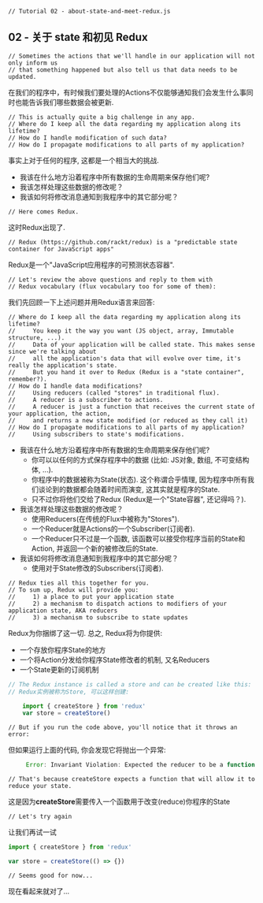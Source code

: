 ```
// Tutorial 02 - about-state-and-meet-redux.js
```

## 02 - 关于 state 和初见 Redux

```
// Sometimes the actions that we'll handle in our application will not only inform us
// that something happened but also tell us that data needs to be updated.
```

在我们的程序中，有时候我们要处理的Actions不仅能够通知我们会发生什么事同时也能告诉我们哪些数据会被更新.

```
// This is actually quite a big challenge in any app.
// Where do I keep all the data regarding my application along its lifetime?
// How do I handle modification of such data?
// How do I propagate modifications to all parts of my application?
```
事实上对于任何的程序, 这都是一个相当大的挑战.
- 我该在什么地方沿着程序中所有数据的生命周期来保存他们呢?
- 我该怎样处理这些数据的修改呢？
- 我该如何将修改消息通知到我程序中的其它部分呢？

```
// Here comes Redux.
```
这时Redux出现了.

```
// Redux (https://github.com/rackt/redux) is a "predictable state container for JavaScript apps"
```
Redux是一个"JavaScript应用程序的可预测状态容器".

```
// Let's review the above questions and reply to them with
// Redux vocabulary (flux vocabulary too for some of them):
```
我们先回顾一下上述问题并用Redux语言来回答:

```
// Where do I keep all the data regarding my application along its lifetime?
//     You keep it the way you want (JS object, array, Immutable structure, ...).
//     Data of your application will be called state. This makes sense since we're talking about
//     all the application's data that will evolve over time, it's really the application's state.
//     But you hand it over to Redux (Redux is a "state container", remember?).
// How do I handle data modifications?
//     Using reducers (called "stores" in traditional flux).
//     A reducer is a subscriber to actions.
//     A reducer is just a function that receives the current state of your application, the action,
//     and returns a new state modified (or reduced as they call it)
// How do I propagate modifications to all parts of my application?
//     Using subscribers to state's modifications.
```
* 我该在什么地方沿着程序中所有数据的生命周期来保存他们呢?
  - 你可以以任何的方式保存程序中的数据 (比如: JS对象, 数组, 不可变结构体, ...).
  - 你程序中的数据被称为State(状态). 这个称谓合乎情理, 因为程序中所有我们谈论到的数据都会随着时间而演变, 这其实就是程序的State.
  - 只不过你将他们交给了Redux (Redux是一个"State容器", 还记得吗？).
* 我该怎样处理这些数据的修改呢？
  - 使用Reducers(在传统的Flux中被称为"Stores").
  - 一个Reducer就是Actions的一个Subscriber(订阅者).
  - 一个Reducer只不过是一个函数, 该函数可以接受你程序当前的State和Action, 并返回一个新的被修改后的State.
* 我该如何将修改消息通知到我程序中的其它部分呢？
  - 使用对于State修改的Subscribers(订阅者).

```
// Redux ties all this together for you.
// To sum up, Redux will provide you:
//     1) a place to put your application state
//     2) a mechanism to dispatch actions to modifiers of your application state, AKA reducers
//     3) a mechanism to subscribe to state updates
```
Redux为你捆绑了这一切. 总之, Redux将为你提供:
* 一个存放你程序State的地方
* 一个将Action分发给你程序State修改者的机制, 又名Reducers
* 一个State更新的订阅机制

```js
// The Redux instance is called a store and can be created like this:
// Redux实例被称为Store, 可以这样创建:

    import { createStore } from 'redux'
    var store = createStore()
```

```
// But if you run the code above, you'll notice that it throws an error:
```
但如果运行上面的代码, 你会发现它将抛出一个异常:
```js
     Error: Invariant Violation: Expected the reducer to be a function.
```

```
// That's because createStore expects a function that will allow it to reduce your state.
```
这是因为**createStore**需要传入一个函数用于改变(reduce)你程序的State

```
// Let's try again
```
让我们再试一试

```js
import { createStore } from 'redux'

var store = createStore(() => {})
```

```
// Seems good for now...
```
现在看起来就对了...

